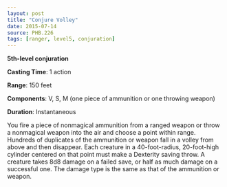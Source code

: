 ```yaml
---
layout: post
title: "Conjure Volley"
date: 2015-07-14
source: PHB.226
tags: [ranger, level5, conjuration]
---
```


**5th-level conjuration**

**Casting Time**: 1 action

**Range**: 150 feet

**Components**: V, S, M (one piece of ammunition or one throwing weapon)

**Duration**: Instantaneous

You fire a piece of nonmagical ammunition from a ranged weapon or throw a nonmagical weapon into the air and choose a point within range. Hundreds of duplicates of the ammunition or weapon fall in a volley from above and then disappear. Each creature in a 40-foot-radius, 20-foot-high cylinder centered on that point must make a Dexterity saving throw. A creature takes 8d8 damage on a failed save, or half as much damage on a successful one. The damage type is the same as that of the ammunition or weapon.
